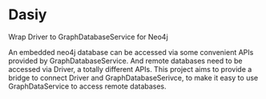 # Dasiy
Wrap Driver to GraphDatabaseService for Neo4j

An embedded neo4j database can be accessed via some convenient APIs
provided by GraphDatabaseService. And remote databases need to be 
accessed via Driver, a totally different APIs. This project aims to
provide a bridge to connect Driver and GraphDatabaseSerivce, to make
it easy to use GraphDataService to access remote databases.
